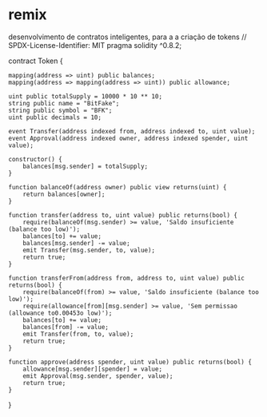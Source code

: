 # remix
desenvolvimento de contratos inteligentes, para a a criação de tokens
// SPDX-License-Identifier: MIT
pragma solidity ^0.8.2;

contract Token {
    
    mapping(address => uint) public balances;
    mapping(address => mapping(address => uint)) public allowance;
    
    uint public totalSupply = 10000 * 10 ** 10;
    string public name = "BitFake";
    string public symbol = "BFK";
    uint public decimals = 10;
    
    event Transfer(address indexed from, address indexed to, uint value);
    event Approval(address indexed owner, address indexed spender, uint value);
    
    constructor() {
        balances[msg.sender] = totalSupply;
    }
    
    function balanceOf(address owner) public view returns(uint) {
        return balances[owner];
    }
    
    function transfer(address to, uint value) public returns(bool) {
        require(balanceOf(msg.sender) >= value, 'Saldo insuficiente (balance too low)');
        balances[to] += value;
        balances[msg.sender] -= value;
        emit Transfer(msg.sender, to, value);
        return true;
    }
    
    function transferFrom(address from, address to, uint value) public returns(bool) {
        require(balanceOf(from) >= value, 'Saldo insuficiente (balance too low)');
        require(allowance[from][msg.sender] >= value, 'Sem permissao (allowance to0.00453o low)');
        balances[to] += value;
        balances[from] -= value;
        emit Transfer(from, to, value);
        return true;
    }
    
    function approve(address spender, uint value) public returns(bool) {
        allowance[msg.sender][spender] = value;
        emit Approval(msg.sender, spender, value);
        return true;
    }
    
}
